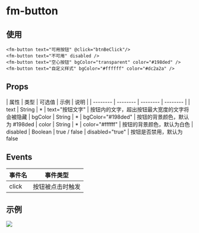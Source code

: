# fm-button

## 使用
```vue
<fm-button text="可用按钮" @click="btnBeClick"/>
<fm-button text="不可用" disabled />
<fm-button text="空心按钮" bgColor="transparent" color="#198ded" />
<fm-button text="自定义样式" bgColor="#ffffff" color="#dc2a2a" />
```

## Props
| 属性 | 类型 | 可选值 | 示例 | 说明 |
| -------- | -------- | -------- | -------- | 
| text | String | *  | text="按钮文字"  | 按钮内的文字，超出按钮最大宽度的文字将会被隐藏
| bgColor | String | * | bgColor="#198ded"  | 按钮的背景颜色，默认为 #198ded
| color  | String  | *  |  color="#ffffff"       | 按钮的背景颜色，默认为白色
| disabled   | Boolean  | true / false | disabled="true" | 按钮是否禁用，默认为 false

## Events
| 事件名 | 事件类型 
| -------- | -------- 
| click | 按钮被点击时触发

## 示例
<div class="img-txt">
	
![](http://image.res.meizu.com/image/flyme-icon/834ac7bff68a44e9b25b1db184554abez)

</div>

